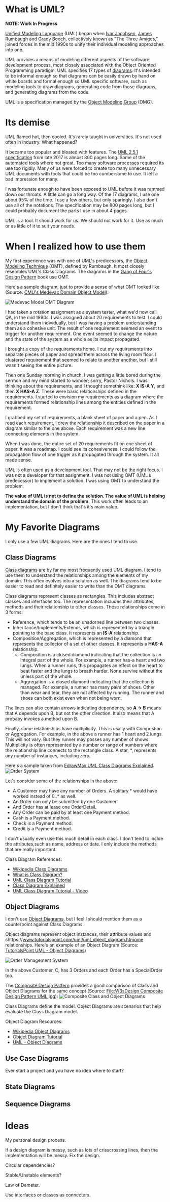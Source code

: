 # What is UML?
**NOTE: Work In Progress**

[Unified Modeling Language](https://en.wikipedia.org/wiki/Unified_Modeling_Language) (UML) began when [Ivar Jacobsen](https://en.wikipedia.org/wiki/Ivar_Jacobson), [James Rumbaugh](https://en.wikipedia.org/wiki/James_Rumbaugh) and [Grady Booch](https://en.wikipedia.org/wiki/Grady_Booch), collectively known as "The Three Amigos," joined forces in the mid 1990s to unify their individual modeling approaches into one.

UML provides a means of modeling different aspects of the software development process, most closely associated with the Object Oriented Programming paradigm. UML specifies 17 types of [diagrams](https://en.wikipedia.org/wiki/Unified_Modeling_Language#Diagrams). It's intended to be informal enough so that diagrams can be easily drawn by hand on white boards and formal enough so UML specific software, such as modeling tools to draw diagrams, generating code from those diagrams, and generating diagrams from the code.

UML is a specification managed by the [Object Modeling Group](www.omg.org) (OMG).

# Its demise

UML flamed hot, then cooled. It's rarely taught in universities. It's not used often in industry. What happened?

It became too popular and bloated with features. The [UML 2.5.1 specification](https://www.omg.org/spec/UML/2.5.1/PDF) from late 2017 is almost 800 pages long. Some of the automated tools where not great. Too many software processes required its use too rigidly. Many of us were forced to create too many unnecessary UML documents with tools that could be too cumbersome to use. It left a bad  impression for many.

I was fortunate enough to have been exposed to UML before it was rammed down our throats. A little can go a long way. Of the 17 diagrams, I use one about 95% of the time. I use a few others, but only sparingly. I also don't use all of the notations. The specification may be 800 pages long, but I could probably document the parts I use in about 4 pages.

UML is a tool. It should work for us. We should not work for it. Use as much or as little of it to suit your needs.

# When I realized how to use them

My first experience was with one of UML's predicessors, the [Object Modeling Technique](https://en.wikipedia.org/wiki/Object-modeling_technique) (OMT), defined by Rumbaugh. It most closely resembles UML's Class Diagrams. The diagrams in the [Gang of Four's Design Pattern](https://learning.oreilly.com/library/view/design-patterns-elements/0201633612/) book use OMT.

Here's a sample diagram, just to provide a sense of what OMT looked like (Source: [CMU's Medevac Domain Object Model](https://www.cs.cmu.edu/afs/cs/project/ozone/www/DITOPS/publications/ditops-trac2es/node10.html)):

![Medevac Model OMT Diagram](https://www.cs.cmu.edu/afs/cs/project/ozone/www/DITOPS/publications/ditops-trac2es/_12156_figure524.gif) 

I had taken a rotation assignment as a system tester, what we'd now call QA, in the mid 1990s. I was assigned about 20 requirements to test. I could understand them individually, but I was having a problem understanding them as a cohesive unit. The result of one requirement seemed an event to trigger for another requirement. One event seemed to change the nature and the state of the system as a whole as its impact propagated.

I brought a copy of the requirements home. I cut my requirements into separate pieces of paper and spread them across the living room floor. I clustered requirement that seemed to relate to another another, but I still wasn't seeing the entire picture.

Then one Sunday morning in church, I was getting a little bored during the sermon and my mind started to wonder; sorry, Pastor Nichols. I was thinking about the requirements, and I thought somethink like: **X IS-A Y**, and then **X HAS-A Z**. These were basic relationships defined in the requirements. I started to envision my requirements as a diagram where the requirements formed relationship lines among the entities defined in the requirement.

I grabbed my set of requirements, a blank sheet of paper and a pen. As I read each requirement, I drew the relationship it described on the paper in a diagram similar to the one above. Each requirement was a new line connecting elements in the system.

When I was done, the entire set of 20 requirements fit on one sheet of paper. It was a roadmap. I could see its cohesiveness. I could follow the propagation flow of one trigger as it propagated through the system. It all made sense.

UML is often used as a development tool. That may not be the right focus. I was not a developer for that assignment. I was not using OMT (UML's predecessor) to implement a solution. I was using OMT to understand the problem.

**The value of UML is not to define the solution. The value of UML is helping understand the domain of the problem.** This work often leads to an implementation, but I don't think that's it's main value.

# My Favorite Diagrams
I only use a few UML diagrams. Here are the ones I tend to use.

## Class Diagrams
[Class diagrams](https://en.wikipedia.org/wiki/Class_diagram) are by far my most frequently used UML diagram. I tend to use them to understand the relationships among the elements of my domain. This often evolves into a solution as well. The diagrams tend to be easier to read and definitely easier to write than the OMT diagrams.

Class diagrams represent classes as rectangles. This includes abstract classes and interfaces too. The representation includes their attributes, methods and their relationship to other classes. These relationships come in 3 forms:
* Reference, which tends to be an unadorned line between two classes.
* Inheritance/Implements/Extends, which is represented by a triangle pointing to the base class. It represents an **IS-A** relationship.
* Composition/Aggregation, which is represented by a diamond that represents the collector of a set of other classes. It represents a **HAS-A** relationship.
    * Composition is a closed diamond indicating that the collection is an integral part of the whole. For example, a runner has-a heart and two lungs. When a runner runs, this propagates an effect on the heart to beat faster and the lungs to breath harder. None survive without the unless part of the whole.
    * Aggregation is a closed diamond indicating that the collection is managed. For example, a runner has many pairs of shoes. Other than wear and tear, they are not affected by running. The runner and shoes can both exist even when not being worn.

The lines can also contain arrows indicating dependency, so **A -> B** means that A depends upon B, but not the other direction. It also means that A probaby invokes a method upon B.

Finally, some relationships have multiplicity. This is usally with Compostion or Aggregation. For example, in the above a runner has 1 heart and 2 lungs. This will not vary. But they runner may posses any number of shows. Multiplicity is often represented by a number or range of numbers where the relationship line connects to the rectangle class. A star, *, represents any number of instances, including zero. 

Here's a sample taken from [EdrawMax UML Class Diagrams Explained](https://www.edrawmax.com/article/uml-class-diagram-explained.html). ![Order System](https://images.edrawmax.com/images/knowledge/class-diagram-uml/example2.jpg)

Let's consider some of the relationships in the above:
* A Customer may have any number of Orders. A solitary * would have worked instead of 0..* as well.
* An Order can only be submitted by one Customer.
* And Order has at lease one OrderDetail.
* Any Order can be paid by at least one Payment method.
* Cash is a Payment method.
* Check is a Payment method.
* Credit is a Payment method.

I don't usually even use this much detail in each class. I don't tend to inclde the attributes,such as name, address or date. I only include the methods that are really important.

Class Diagram References:
* [Wikipedia Class Diagrams](https://en.wikipedia.org/wiki/Class_diagram)
* [What is Class Diagram?](https://www.visual-paradigm.com/guide/uml-unified-modeling-language/what-is-class-diagram/)
* [UML Class Diagram Tutorial](https://www.visual-paradigm.com/guide/uml-unified-modeling-language/uml-class-diagram-tutorial/)
* [Class Diagram Explained](https://www.edrawmax.com/article/uml-class-diagram-explained.html)
* [UML Class Diagram Tutorial - Video](https://www.youtube.com/watch?v=UI6lqHOVHic)

## Object Diagrams
I don't use [Object Diagrams](https://en.wikipedia.org/wiki/Object_diagram), but I feel I should mention them as a counterpoint against Class Diagrams.

Object diagrams represent object instances, their attribute values and shttps://www.tutorialspoint.com/uml/uml_object_diagram.htmome relationships. Here's an example of an Object Diagram (Source: [TutorialsPoint UML - Object Diagrams]()) 

![Order Management System](https://www.tutorialspoint.com/uml/images/uml_object_diagram.jpg)

In the above Customer, C, has 3 Orders and each Order has a SpecialOrder too.

The [Composite Design Pattern](https://en.wikipedia.org/wiki/Composite_pattern) provides a good comparison of Class and Object Diagrams for the same concept (Source: [File:W3sDesign Composite Design Pattern UML.jpg](https://en.wikipedia.org/wiki/File:W3sDesign_Composite_Design_Pattern_UML.jpg)):
![Composite Class and Object Diagrams](https://upload.wikimedia.org/wikipedia/commons/6/65/W3sDesign_Composite_Design_Pattern_UML.jpg)

Class Diagrams define the model. Object Diagrams are scenarios that help evaluate the Class Diagram model.

Object Diagram Resources:
* [Wikipedia Object Diagrams](https://en.wikipedia.org/wiki/Object_diagram)
* [Object Diagram Tutorial](https://www.lucidchart.com/pages/uml-object-diagram)
* [UML - Object Diagrams](https://www.tutorialspoint.com/uml/uml_object_diagram.htm)

## Use Case Diagrams
Ever start a project and you have no idea where to start? 

## State Diagrams

## Sequence Diagrams

# Ideas

My personal design process.

If a design diagram is messy, such as lots of crisscrossing lines, then the implementation will be messy. Fix the design.

Circular dependencies?

Stable/Unstable elements?

Law of Demeter.

Use interfaces or classes as connectors.

